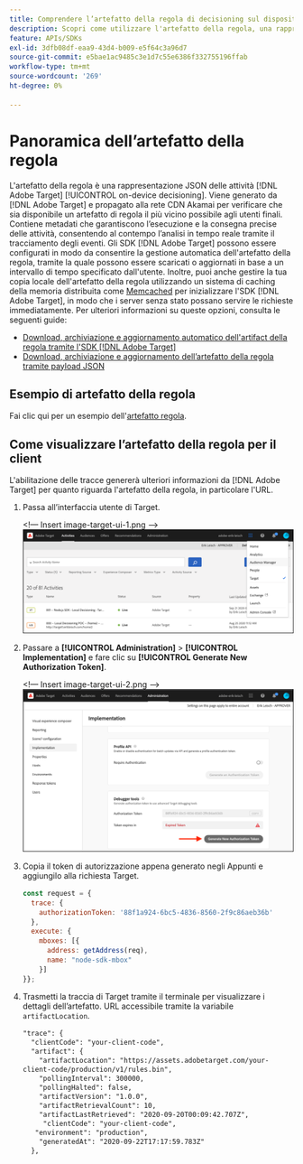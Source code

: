 ```yaml
---
title: Comprendere l’artefatto della regola di decisioning sul dispositivo
description: Scopri come utilizzare l'artefatto della regola, una rappresentazione JSON delle attività di [!DNL Adobe Target] [!UICONTROL on-device decisioning].
feature: APIs/SDKs
exl-id: 3dfb08df-eaa9-43d4-b009-e5f64c3a96d7
source-git-commit: e5bae1ac9485c3e1d7c55e6386f332755196ffab
workflow-type: tm+mt
source-wordcount: '269'
ht-degree: 0%

---
```


# Panoramica dell’artefatto della regola

L&#39;artefatto della regola è una rappresentazione JSON delle attività [!DNL Adobe Target] [!UICONTROL on-device decisioning]. Viene generato da [!DNL Adobe Target] e propagato alla rete CDN Akamai per verificare che sia disponibile un artefatto di regola il più vicino possibile agli utenti finali. Contiene metadati che garantiscono l’esecuzione e la consegna precise delle attività, consentendo al contempo l’analisi in tempo reale tramite il tracciamento degli eventi. Gli SDK [!DNL Adobe Target] possono essere configurati in modo da consentire la gestione automatica dell&#39;artefatto della regola, tramite la quale possono essere scaricati o aggiornati in base a un intervallo di tempo specificato dall&#39;utente. Inoltre, puoi anche gestire la tua copia locale dell&#39;artefatto della regola utilizzando un sistema di caching della memoria distribuita come [Memcached](https://memcached.org/) per inizializzare l&#39;SDK [!DNL Adobe Target], in modo che i server senza stato possano servire le richieste immediatamente. Per ulteriori informazioni su queste opzioni, consulta le seguenti guide:

* [Download, archiviazione e aggiornamento automatico dell&#39;artifact della regola tramite l&#39;SDK  [!DNL Adobe Target] ](rule-artifact-sdk.md)
* [Download, archiviazione e aggiornamento dell’artefatto della regola tramite payload JSON](rule-artifact-json.md)

## Esempio di artefatto della regola

Fai clic qui per un esempio dell&#39;[artefatto regola](rule-artifact-example.md).

## Come visualizzare l’artefatto della regola per il client

L&#39;abilitazione delle tracce genererà ulteriori informazioni da [!DNL Adobe Target] per quanto riguarda l&#39;artefatto della regola, in particolare l&#39;URL.

1. Passa all’interfaccia utente di Target.

   &lt;!— Insert image-target-ui-1.png —>
   ![Alt immagine](assets/asset-rule-artifact-1.png)

1. Passare a **[!UICONTROL Administration]** > **[!UICONTROL Implementation]** e fare clic su **[!UICONTROL Generate New Authorization Token]**.

   &lt;!— Insert image-target-ui-2.png —>
   ![Alt immagine](assets/asset-rule-artifact-2.png)

1. Copia il token di autorizzazione appena generato negli Appunti e aggiungilo alla richiesta Target.

   ```javascript {line-numbers="true"}
   const request = {
     trace: {
       authorizationToken: '88f1a924-6bc5-4836-8560-2f9c86aeb36b'
     },
     execute: {
       mboxes: [{
         address: getAddress(req),
         name: "node-sdk-mbox"
       }]
   }};
   ```

1. Trasmetti la traccia di Target tramite il terminale per visualizzare i dettagli dell’artefatto. URL accessibile tramite la variabile `artifactLocation`.

   ```
   "trace": {
     "clientCode": "your-client-code",
     "artifact": {
       "artifactLocation": "https://assets.adobetarget.com/your-client-code/production/v1/rules.bin",
       "pollingInterval": 300000,
       "pollingHalted": false,
       "artifactVersion": "1.0.0",
       "artifactRetrievalCount": 10,
       "artifactLastRetrieved": "2020-09-20T00:09:42.707Z",
        "clientCode": "your-client-code",
      "environment": "production",
       "generatedAt": "2020-09-22T17:17:59.783Z"
     },
   ```
